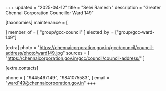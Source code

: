+++
updated = "2025-04-12"
title = "Selvi Ramesh"
description = "Greater Chennai Corporation Councillor Ward 149"

[taxonomies]
maintenance = [

]
member_of = [
    "group/gcc-council"
]
elected_by = ["group/gcc-ward-149"]

[extra]
photo = "https://chennaicorporation.gov.in/gcc/council/council-address/photo/ward149.jpg"
sources = [
    "https://chennaicorporation.gov.in/gcc/council/council-address/"
]

[extra.contacts]

phone = [
    "9445467149",
    "9841075583",
    ]
email = "ward149@chennaicorporation.gov.in"
+++